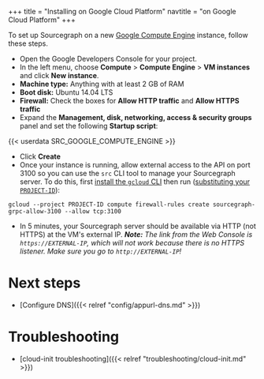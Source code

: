 +++
title = "Installing on Google Cloud Platform"
navtitle = "on Google Cloud Platform"
+++

To set up Sourcegraph on a new [Google Compute Engine](https://cloud.google.com/compute/) instance, follow these steps.

* Open the Google Developers Console for your project.
* In the left menu, choose **Compute** > **Compute Engine** > **VM instances** and click **New instance**.
* **Machine type:** Anything with at least 2 GB of RAM
* **Boot disk:** Ubuntu 14.04 LTS
* **Firewall:** Check the boxes for **Allow HTTP traffic** and **Allow HTTPS traffic**
* Expand the **Management, disk, networking, access & security groups** panel and set the following **Startup script**:

{{< userdata SRC_GOOGLE_COMPUTE_ENGINE >}}

* Click **Create**
* Once your instance is running, allow external access to the API on port 3100 so you can
use the `src` CLI tool to manage your Sourcegraph server. To do this, first
[install the `gcloud` CLI](https://cloud.google.com/sdk/#Quick_Start) then run ([substituting your `PROJECT-ID`](https://cloud.google.com/compute/docs/projects#projectids)):
```
gcloud --project PROJECT-ID compute firewall-rules create sourcegraph-grpc-allow-3100 --allow tcp:3100
```
* In 5 minutes, your Sourcegraph server should be available via HTTP (not HTTPS) at the VM's external IP. ***Note:** The link from the Web Console is `https://EXTERNAL-IP`, which will not work because there is no HTTPS listener. Make sure you go to `http://EXTERNAL-IP`!*

# Next steps

* [Configure DNS]({{< relref "config/appurl-dns.md" >}})

# Troubleshooting

* [cloud-init troubleshooting]({{< relref "troubleshooting/cloud-init.md" >}})

